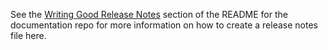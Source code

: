See the [Writing Good Release Notes](https://actualbudget.org/docs/contributing/#writing-good-release-notes) section of the README for the documentation repo for more information on how to create a release notes file here.

